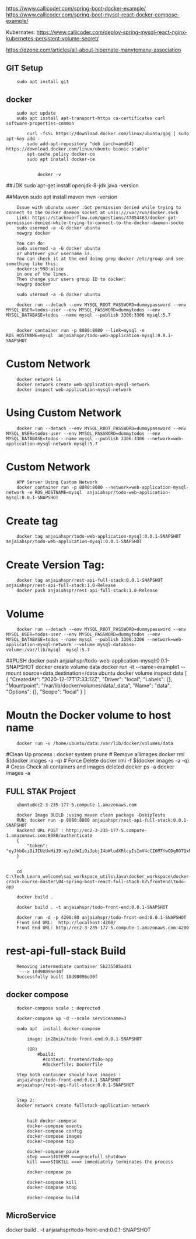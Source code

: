 
https://www.callicoder.com/spring-boot-docker-example/
https://www.callicoder.com/spring-boot-mysql-react-docker-compose-example/


Kubernates:
https://www.callicoder.com/deploy-spring-mysql-react-nginx-kubernetes-persistent-volume-secret/


https://dzone.com/articles/all-about-hibernate-manytomany-association
 
 
## GIT Setup 
		sudo apt install git
 
 
## docker  
		sudo apt update
		sudo apt install apt-transport-https ca-certificates curl software-properties-common

			curl -fsSL https://download.docker.com/linux/ubuntu/gpg | sudo apt-key add -
			sudo add-apt-repository "deb [arch=amd64] https://download.docker.com/linux/ubuntu bionic stable"
			apt-cache policy docker-ce
			sudo apt install docker-ce


				docker -v 


##JDK 
		sudo apt-get install openjdk-8-jdk
		java -version 

##Maven 
	sudo apt install maven
	mvn -version


		Issue with ubunutu useer :Got permission denied while trying to connect to the Docker daemon socket at unix:///var/run/docker.sock
		Link: https://stackoverflow.com/questions/47854463/docker-got-permission-denied-while-trying-to-connect-to-the-docker-daemon-socke
		sudo usermod -a -G docker ubuntu
		newgrp docker

		You can do:
		sudo usermod -a -G docker ubuntu
		or whatever your username is.
		You can check it at the end doing grep docker /etc/group and see something like this:
		docker:x:998:alice
		in one of the lines.
		Then change your users group ID to docker:
		newgrp docker

		sudo usermod -a -G docker ubuntu

		docker run --detach --env MYSQL_ROOT_PASSWORD=dummypassword --env MYSQL_USER=todos-user --env MYSQL_PASSWORD=dummytodos --env MYSQL_DATABASE=todos --name mysql --publish 3306:3306 mysql:5.7


		docker container run -p 8080:8080 --link=mysql -e RDS_HOSTNAME=mysql  anjaiahspr/todo-web-application-mysql:0.0.1-SNAPSHOT


# Custom Network
		docker network ls
		docker network create web-application-mysql-network
		docker inspect web-application-mysql-network

# Using Custom Network
		docker run --detach --env MYSQL_ROOT_PASSWORD=dummypassword --env MYSQL_USER=todos-user --env MYSQL_PASSWORD=dummytodos --env MYSQL_DATABASE=todos --name mysql --publish 3306:3306 --network=web-application-mysql-network mysql:5.7


# Custom Network
		APP Server Using Custom Network 
		docker container run -p 8080:8080 --network=web-application-mysql-network -e RDS_HOSTNAME=mysql  anjaiahspr/todo-web-application-mysql:0.0.1-SNAPSHOT

# Create tag 
		docker tag anjaiahspr/todo-web-application-mysql:0.0.1-SNAPSHOT anjaiahspr/todo-web-application-mysql:0.0.1-SNAPSHOT

# Create Version Tag:
		docker tag anjaiahspr/rest-api-full-stack:0.0.1-SNAPSHOT anjaiahspr/rest-api-full-stack:1.0-Release
		docker push anjaiahspr/rest-api-full-stack:1.0-Release


# Volume 
		docker run --detach --env MYSQL_ROOT_PASSWORD=dummypassword --env MYSQL_USER=todos-user --env MYSQL_PASSWORD=dummytodos --env MYSQL_DATABASE=todos --name mysql --publish 3306:3306 --network=web-application-mysql-network --volume mysql-database-volume:/var/lib/mysql  mysql:5.7

##PUSH 
		docker push anjaiahspr/todo-web-application-mysql:0.0.1-SNAPSHOT
		docker create volume data 
		docker run -it --name=example1 --mount source=data,destination=/data ubuntu
		docker volume inspect data
				  [
					{
						"CreatedAt": "2020-12-17T17:33:12Z",
						"Driver": "local",
						"Labels": {},
						"Mountpoint": "/var/lib/docker/volumes/data/_data",
						"Name": "data",
						"Options": {},
						"Scope": "local"
					}
				]


#	Moutn the Docker volume to host name 
		docker run -v /home/ubuntu/data:/var/lib/docker/volumes/data
		
#Clean Up process :
		 docker system prune
		  # Remove allimages 
		  docker rmi $(docker images -a -q)
		  # Force Delete
		  docker rmi -f $(docker images -a -q)
		  # Cross Check all containers and images deleted
			docker ps -a
			docker images -a


## FULL STAK Project 
		ubuntu@ec2-3-235-177-5.compute-1.amazonaws.com

		docker Image BUILD :using maven clean package -DskipTests
		RUN: docker run -p 8080:8080 anjaiahspr/rest-api-full-stack:0.0.1-SNAPSHOT
		Backend URL POST : http://ec2-3-235-177-5.compute-1.amazonaws.com:8080/authenticate  
		{
			"token": "eyJhbGciOiJIUzUxMiJ9.eyJzdWIiOiJpbjI4bWludXRlcyIsImV4cCI6MTYwODg0OTQxNCwiaWF0IjoxNjA4MjQ0NjE0fQ.BRLVxQDTnhmpLjTFCj3DYHIk9f1v4plT2921TZjJ5sqCSIpaX1oAWFXqiFWcydq61QQ0BExhzKnOVC02mZ0qHA"
		}

		  
		cd C:\Tech_Learn_welcome\sai_workspace_utils\Java\docker_workspace\docker-crash-course-master\04-spring-boot-react-full-stack-h2\frontend\todo-app

		docker build .  

		docker build . -t anjaiahspr/todo-front-end:0.0.1-SNAPSHOT

		docker run -d -p 4200:80 anjaiahspr/todo-front-end:0.0.1-SNAPSHOT
		Front End URL:  http://localhost:4200/ 
		Front End URL: http://ec2-3-235-177-5.compute-1.amazonaws.com:4200



# rest-api-full-stack Build 
		Removing intermediate container 5b235585ad41
		 ---> 10d98096e30f
		Successfully built 10d98096e30f




## docker compose 

		docker-compose scale : deprected 

		docker-compose up -d --scale servicename=3

		sudo apt  install docker-compose

			image: in28min/todo-front-end:0.0.1-SNAPSHOT

			(OR) 
				#build:
				  #context: frontend/todo-app
				  #dockerfile: Dockerfile

		Step both container should have images :
		anjaiahspr/todo-front-end:0.0.1-SNAPSHOT
		anjaiahspr/rest-api-full-stack:0.0.1-SNAPSHOT


		Step 2:
		docker network create fullstack-application-network


			hash docker-compose
			docker-compose events
			docker-compose config
			docker-compose images
			docker-compose top

			docker-compose pause
			stop ===>SIGTERM ===gracefull shutdown
			kill ===>SIGKILL ===> immediately terminates the process 

			docker-compose ps

			docker-compose kill
			docker-compose stop 

			docker-compose build 



## MicroService 
docker build . -t anjaiahspr/todo-front-end:0.0.1-SNAPSHOT
